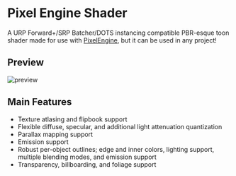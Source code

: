 # Pixel Engine Shader
A URP Forward+/SRP Batcher/DOTS instancing compatible PBR-esque toon shader made for use with [PixelEngine](https://github.com/Dasfaust/PixelEngine), but it can be used in any project!

## Preview
![preview](https://github.com/Dasfaust/UniversalToonPBR/blob/main/Docs/hazmat.gif?raw=true)

## Main Features
* Texture atlasing and flipbook support
* Flexible diffuse, specular, and additional light attenuation quantization
* Parallax mapping support
* Emission support
* Robust per-object outlines; edge and inner colors, lighting support, multiple blending modes, and emission support
* Transparency, billboarding, and foliage support
